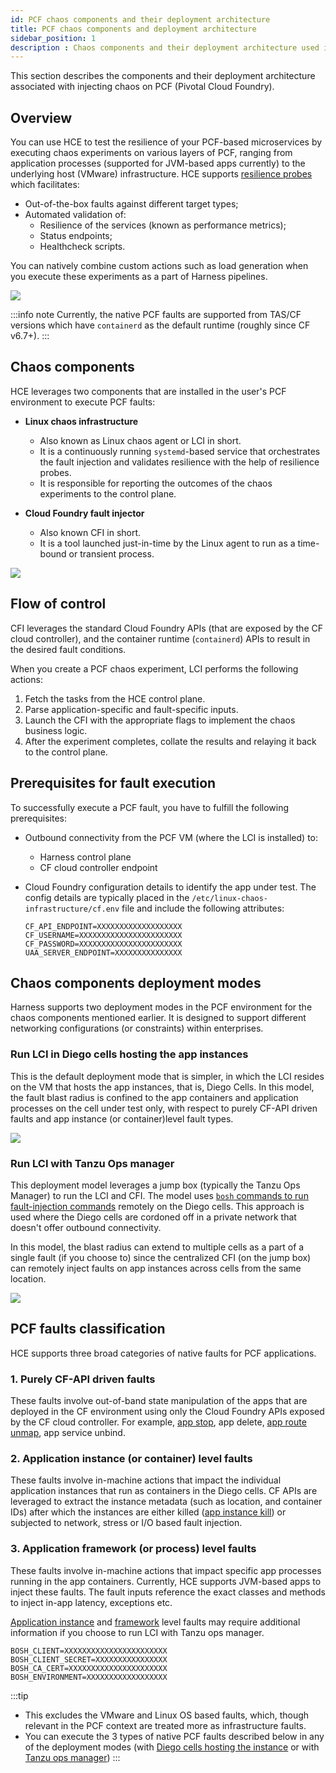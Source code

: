 ```yaml
---
id: PCF chaos components and their deployment architecture
title: PCF chaos components and deployment architecture
sidebar_position: 1
description : Chaos components and their deployment architecture used in PCF fault injection
---
```


This section describes the components and their deployment architecture associated with injecting chaos on PCF (Pivotal Cloud Foundry).

## Overview

You can use HCE to test the resilience of your PCF-based microservices by executing chaos experiments on various layers of PCF, ranging from application processes (supported for JVM-based apps currently) to the underlying host (VMware) infrastructure.
HCE supports [resilience probes](/docs/chaos-engineering/features/probes/overview.md) which facilitates:
- Out-of-the-box faults against different target types;
- Automated validation of:
  - Resilience of the services (known as performance metrics);
  - Status endpoints;
  - Healthcheck scripts.

You can natively combine custom actions such as load generation when you execute these experiments as a part of Harness pipelines.

![](./static/images/test-resilience-1.png)

:::info note
Currently, the native PCF faults are supported from TAS/CF versions which have `containerd` as the default runtime (roughly since CF v6.7+).
:::

## Chaos components

HCE leverages two components that are installed in the user's PCF environment to execute PCF faults:

- **Linux chaos infrastructure**
    - Also known as Linux chaos agent or LCI in short.
    - It is a continuously running `systemd`-based service that orchestrates the fault injection and validates resilience with the help of resilience probes.
    - It is responsible for reporting the outcomes of the chaos experiments to the control plane.

- **Cloud Foundry fault injector**
    - Also known CFI in short.
    - It is a tool launched just-in-time by the Linux agent to run as a time-bound or transient process.

![](./static/images/control-plane-2.png)

## Flow of control

CFI leverages the standard Cloud Foundry APIs (that are exposed by the CF cloud controller), and the container runtime (`containerd`) APIs to result in the desired fault conditions.

When you create a PCF chaos experiment, LCI performs the following actions:
1. Fetch the tasks from the HCE control plane.
2. Parse application-specific and fault-specific inputs.
3. Launch the CFI with the appropriate flags to implement the chaos business logic.
4. After the experiment completes, collate the results and relaying it back to the control plane.

## Prerequisites for fault execution

To successfully execute a PCF fault, you have to fulfill the following prerequisites:

- Outbound connectivity from the PCF VM (where the LCI is installed) to:
    - Harness control plane
    - CF cloud controller endpoint

- Cloud Foundry configuration details to identify the app under test. The config details are typically placed in the `/etc/linux-chaos-infrastructure/cf.env` file and include the following attributes:

    ```
    CF_API_ENDPOINT=XXXXXXXXXXXXXXXXXXX
    CF_USERNAME=XXXXXXXXXXXXXXXXXXXXXXX
    CF_PASSWORD=XXXXXXXXXXXXXXXXXXXXXXX
    UAA_SERVER_ENDPOINT=XXXXXXXXXXXXXXX
    ```

## Chaos components deployment modes

Harness supports two deployment modes in the PCF environment for the chaos components mentioned earlier. It is designed to support different networking configurations (or constraints) within enterprises.

### Run LCI in Diego cells hosting the app instances

This is the default deployment mode that is simpler, in which the LCI resides on the VM that hosts the app instances, that is, Diego Cells. In this model, the fault blast radius is confined to the app containers and application processes on the cell under test only, with respect to purely CF-API driven faults and app instance (or container)level fault types.

![](./static/images/deployment-model-3.png)


### Run LCI with Tanzu Ops manager

This deployment model leverages a jump box (typically the Tanzu Ops Manager) to run the LCI and CFI. The model uses [`bosh` commands to run fault-injection commands](https://community.pivotal.io/s/article/How-to-Run-Bash-Commands-via-BOSH?language=en_US) remotely on the Diego cells. This approach is used where the Diego cells are cordoned off in a private network that doesn't offer outbound connectivity.

In this model, the blast radius can extend to multiple cells as a part of a single fault (if you choose to) since the centralized CFI (on the jump box) can remotely inject faults on app instances across cells from the same location.

![](./static/images/deployment-tanzu-4.png)

## PCF faults classification

HCE supports three broad categories of native faults for PCF applications.

### 1. Purely CF-API driven faults

These faults involve out-of-band state manipulation of the apps that are deployed in the CF environment using only the Cloud Foundry APIs exposed by the CF cloud controller. For example, [app stop](/docs/chaos-engineering/chaos-faults/cloud-foundry/cf-app-stop.md), app delete, [app route unmap](/docs/chaos-engineering/chaos-faults/cloud-foundry/cf-app-route-unmap.md), app service unbind.

### 2. Application instance (or container) level faults

These faults involve in-machine actions that impact the individual application instances that run as containers in the Diego cells. CF APIs are leveraged to extract the instance metadata (such as location, and container IDs) after which the instances are either killed ([app instance kill](/docs/chaos-engineering/chaos-faults/cloud-foundry/cf-app-container-kill.md)) or subjected to network, stress or I/O based fault injection.

### 3. Application framework (or process) level faults

These faults involve in-machine actions that impact specific app processes running in the app containers. Currently, HCE supports JVM-based apps to inject these faults. The fault inputs reference the exact classes and methods to inject in-app latency, exceptions etc.

[Application instance](#application-instance-or-container-level-faults) and [framework](#application-framework-or-process-level-faults) level faults may require additional information if you choose to run LCI with Tanzu ops manager.

```
BOSH_CLIENT=XXXXXXXXXXXXXXXXXXXXXXX
BOSH_CLIENT_SECRET=XXXXXXXXXXXXXXXX
BOSH_CA_CERT=XXXXXXXXXXXXXXXXXXXXXX
BOSH_ENVIRONMENT=XXXXXXXXXXXXXXXXXX
```

:::tip
- This excludes the VMware and Linux OS based faults, which, though relevant in the PCF context are treated more as infrastructure faults.
- You can execute the 3 types of native PCF faults described below in any of the deployment modes (with [Diego cells hosting the instance](#run-lci-in-diego-cells-hosting-the-app-instances) or with [Tanzu ops manager](#run-lci-with-tanzu-ops-manager))
:::
